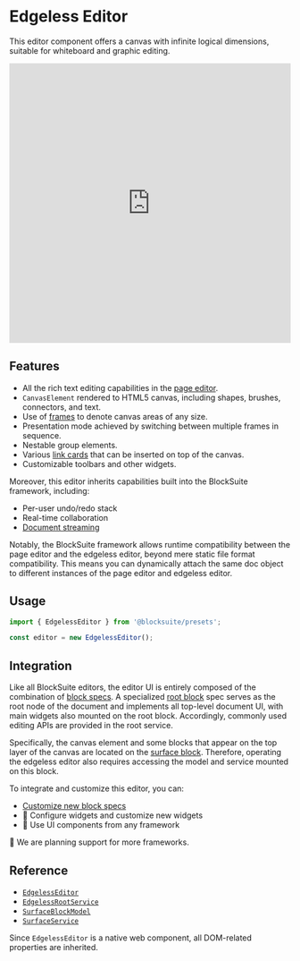 # Edgeless Editor

This editor component offers a canvas with infinite logical dimensions, suitable for whiteboard and graphic editing.

<iframe src="https://try-blocksuite.vercel.app/starter/?init&mode=edgeless" frameborder="no" width="100%" height="500"></iframe>

## Features

- All the rich text editing capabilities in the [page editor](./page-editor).
- `CanvasElement` rendered to HTML5 canvas, including shapes, brushes, connectors, and text.
- Use of [frames](../blocks/frame-block) to denote canvas areas of any size.
- Presentation mode achieved by switching between multiple frames in sequence.
- Nestable group elements.
- Various [link cards](../blocks/link-blocks) that can be inserted on top of the canvas.
- Customizable toolbars and other widgets.

Moreover, this editor inherits capabilities built into the BlockSuite framework, including:

- Per-user undo/redo stack
- Real-time collaboration
- [Document streaming](../../guide/data-synchronization#document-streaming)

Notably, the BlockSuite framework allows runtime compatibility between the page editor and the edgeless editor, beyond mere static file format compatibility. This means you can dynamically attach the same doc object to different instances of the page editor and edgeless editor.

## Usage

```ts
import { EdgelessEditor } from '@blocksuite/presets';

const editor = new EdgelessEditor();
```

## Integration

Like all BlockSuite editors, the editor UI is entirely composed of the combination of [block specs](../../guide/block-spec). A specialized [root block](../blocks/root-block) spec serves as the root node of the document and implements all top-level document UI, with main widgets also mounted on the root block. Accordingly, commonly used editing APIs are provided in the root service.

Specifically, the canvas element and some blocks that appear on the top layer of the canvas are located on the [surface block](../blocks/surface-block). Therefore, operating the edgeless editor also requires accessing the model and service mounted on this block.

To integrate and customize this editor, you can:

- [Customize new block specs](../../guide/working-with-block-tree#defining-new-blocks)
- 🚧 Configure widgets and customize new widgets
- 🚧 Use UI components from any framework

🚧 We are planning support for more frameworks.

## Reference

- [`EdgelessEditor`](/api/@blocksuite/presets/classes/EdgelessEditor.html)
- [`EdgelessRootService`](/api/@blocksuite/blocks/classes/EdgelessRootService.html)
- [`SurfaceBlockModel`](/api/@blocksuite/blocks/classes/SurfaceBlockModel.html)
- [`SurfaceService`](/api/@blocksuite/blocks/classes/SurfaceService.html)

Since `EdgelessEditor` is a native web component, all DOM-related properties are inherited.
